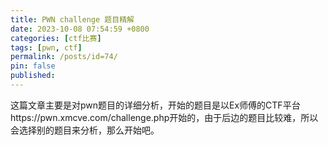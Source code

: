 ```yaml
---
title: PWN challenge 题目精解
date: 2023-10-08 07:54:59 +0800
categories: [ctf比赛]
tags: [pwn, ctf]
permalink: /posts/id=74/
pin: false
published:
---
```




这篇文章主要是对pwn题目的详细分析，开始的题目是以Ex师傅的CTF平台https://pwn.xmcve.com/challenge.php开始的，由于后边的题目比较难，所以会选择别的题目来分析，那么开始吧。

